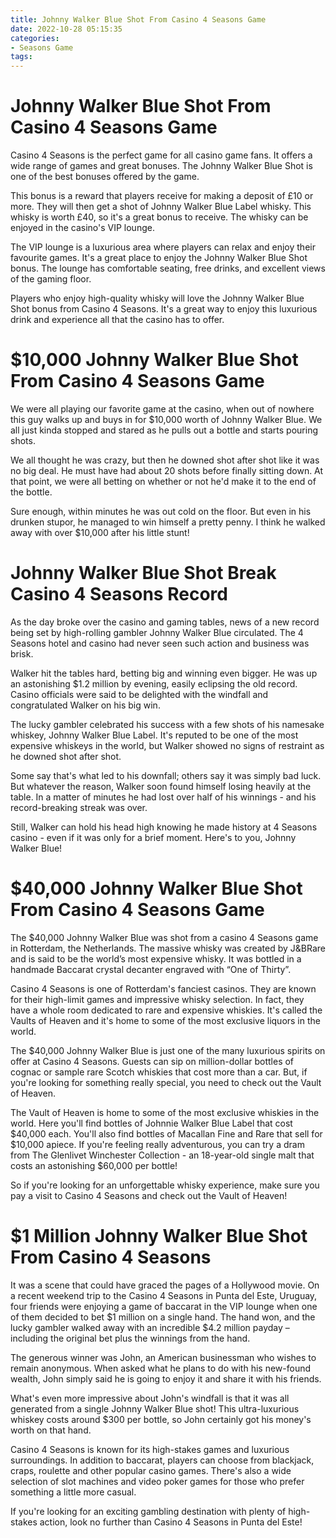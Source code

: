 ```yaml
---
title: Johnny Walker Blue Shot From Casino 4 Seasons Game
date: 2022-10-28 05:15:35
categories:
- Seasons Game
tags:
---
```



#  Johnny Walker Blue Shot From Casino 4 Seasons Game

Casino 4 Seasons is the perfect game for all casino game fans. It offers a wide range of games and great bonuses. The Johnny Walker Blue Shot is one of the best bonuses offered by the game.

This bonus is a reward that players receive for making a deposit of £10 or more. They will then get a shot of Johnny Walker Blue Label whisky. This whisky is worth £40, so it's a great bonus to receive. The whisky can be enjoyed in the casino's VIP lounge.

The VIP lounge is a luxurious area where players can relax and enjoy their favourite games. It's a great place to enjoy the Johnny Walker Blue Shot bonus. The lounge has comfortable seating, free drinks, and excellent views of the gaming floor.

Players who enjoy high-quality whisky will love the Johnny Walker Blue Shot bonus from Casino 4 Seasons. It's a great way to enjoy this luxurious drink and experience all that the casino has to offer.

#  $10,000 Johnny Walker Blue Shot From Casino 4 Seasons Game

We were all playing our favorite game at the casino, when out of nowhere this guy walks up and buys in for $10,000 worth of Johnny Walker Blue. We all just kinda stopped and stared as he pulls out a bottle and starts pouring shots.

We all thought he was crazy, but then he downed shot after shot like it was no big deal. He must have had about 20 shots before finally sitting down. At that point, we were all betting on whether or not he'd make it to the end of the bottle.

Sure enough, within minutes he was out cold on the floor. But even in his drunken stupor, he managed to win himself a pretty penny. I think he walked away with over $10,000 after his little stunt!

#  Johnny Walker Blue Shot Break Casino 4 Seasons Record

As the day broke over the casino and gaming tables, news of a new record being set by high-rolling gambler Johnny Walker Blue circulated. The 4 Seasons hotel and casino had never seen such action and business was brisk.

Walker hit the tables hard, betting big and winning even bigger. He was up an astonishing $1.2 million by evening, easily eclipsing the old record. Casino officials were said to be delighted with the windfall and congratulated Walker on his big win.

The lucky gambler celebrated his success with a few shots of his namesake whiskey, Johnny Walker Blue Label. It's reputed to be one of the most expensive whiskeys in the world, but Walker showed no signs of restraint as he downed shot after shot.

Some say that's what led to his downfall; others say it was simply bad luck. But whatever the reason, Walker soon found himself losing heavily at the table. In a matter of minutes he had lost over half of his winnings - and his record-breaking streak was over.

Still, Walker can hold his head high knowing he made history at 4 Seasons casino - even if it was only for a brief moment. Here's to you, Johnny Walker Blue!

#  $40,000 Johnny Walker Blue Shot From Casino 4 Seasons Game 

The $40,000 Johnny Walker Blue was shot from a casino 4 Seasons game in Rotterdam, the Netherlands. The massive whisky was created by J&BRare and is said to be the world’s most expensive whisky. It was bottled in a handmade Baccarat crystal decanter engraved with “One of Thirty”. 

Casino 4 Seasons is one of Rotterdam's fanciest casinos. They are known for their high-limit games and impressive whisky selection. In fact, they have a whole room dedicated to rare and expensive whiskies. It's called the Vaults of Heaven and it's home to some of the most exclusive liquors in the world. 

The $40,000 Johnny Walker Blue is just one of the many luxurious spirits on offer at Casino 4 Seasons. Guests can sip on million-dollar bottles of cognac or sample rare Scotch whiskies that cost more than a car. But, if you're looking for something really special, you need to check out the Vault of Heaven. 

The Vault of Heaven is home to some of the most exclusive whiskies in the world. Here you'll find bottles of Johnnie Walker Blue Label that cost $40,000 each. You'll also find bottles of Macallan Fine and Rare that sell for $10,000 apiece. If you're feeling really adventurous, you can try a dram from The Glenlivet Winchester Collection - an 18-year-old single malt that costs an astonishing $60,000 per bottle! 

So if you're looking for an unforgettable whisky experience, make sure you pay a visit to Casino 4 Seasons and check out the Vault of Heaven!

#  $1 Million Johnny Walker Blue Shot From Casino 4 Seasons

It was a scene that could have graced the pages of a Hollywood movie. On a recent weekend trip to the Casino 4 Seasons in Punta del Este, Uruguay, four friends were enjoying a game of baccarat in the VIP lounge when one of them decided to bet $1 million on a single hand. The hand won, and the lucky gambler walked away with an incredible $4.2 million payday – including the original bet plus the winnings from the hand.

The generous winner was John, an American businessman who wishes to remain anonymous. When asked what he plans to do with his new-found wealth, John simply said he is going to enjoy it and share it with his friends.

What's even more impressive about John's windfall is that it was all generated from a single Johnny Walker Blue shot! This ultra-luxurious whiskey costs around $300 per bottle, so John certainly got his money's worth on that hand.

Casino 4 Seasons is known for its high-stakes games and luxurious surroundings. In addition to baccarat, players can choose from blackjack, craps, roulette and other popular casino games. There's also a wide selection of slot machines and video poker games for those who prefer something a little more casual.

If you're looking for an exciting gambling destination with plenty of high-stakes action, look no further than Casino 4 Seasons in Punta del Este!